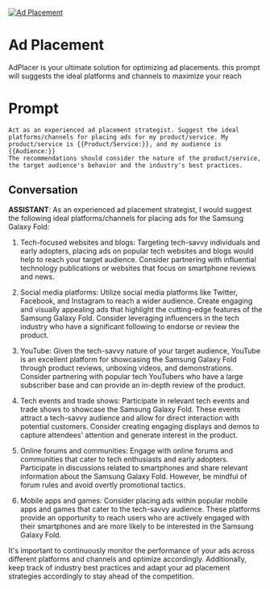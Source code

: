 
[![ Ad Placement](https://flow-prompt-covers.s3.us-west-1.amazonaws.com/icon/abstract/abs_5.png)]()
#  Ad Placement 
AdPlacer is your ultimate solution for optimizing ad placements. this prompt will suggests the ideal platforms and channels to maximize your reach

# Prompt

```
Act as an experienced ad placement strategist. Suggest the ideal platforms/channels for placing ads for my product/service. My product/service is {{Product/Service:}}, and my audience is {{Audience:}}
The recommendations should consider the nature of the product/service, the target audience's behavior and the industry's best practices.
```

## Conversation

**ASSISTANT**: As an experienced ad placement strategist, I would suggest the following ideal platforms/channels for placing ads for the Samsung Galaxy Fold:



1. Tech-focused websites and blogs: Targeting tech-savvy individuals and early adopters, placing ads on popular tech websites and blogs would help to reach your target audience. Consider partnering with influential technology publications or websites that focus on smartphone reviews and news.



2. Social media platforms: Utilize social media platforms like Twitter, Facebook, and Instagram to reach a wider audience. Create engaging and visually appealing ads that highlight the cutting-edge features of the Samsung Galaxy Fold. Consider leveraging influencers in the tech industry who have a significant following to endorse or review the product.



3. YouTube: Given the tech-savvy nature of your target audience, YouTube is an excellent platform for showcasing the Samsung Galaxy Fold through product reviews, unboxing videos, and demonstrations. Consider partnering with popular tech YouTubers who have a large subscriber base and can provide an in-depth review of the product.



4. Tech events and trade shows: Participate in relevant tech events and trade shows to showcase the Samsung Galaxy Fold. These events attract a tech-savvy audience and allow for direct interaction with potential customers. Consider creating engaging displays and demos to capture attendees' attention and generate interest in the product.



5. Online forums and communities: Engage with online forums and communities that cater to tech enthusiasts and early adopters. Participate in discussions related to smartphones and share relevant information about the Samsung Galaxy Fold. However, be mindful of forum rules and avoid overtly promotional tactics.



6. Mobile apps and games: Consider placing ads within popular mobile apps and games that cater to the tech-savvy audience. These platforms provide an opportunity to reach users who are actively engaged with their smartphones and are more likely to be interested in the Samsung Galaxy Fold.



It's important to continuously monitor the performance of your ads across different platforms and channels and optimize accordingly. Additionally, keep track of industry best practices and adapt your ad placement strategies accordingly to stay ahead of the competition.



